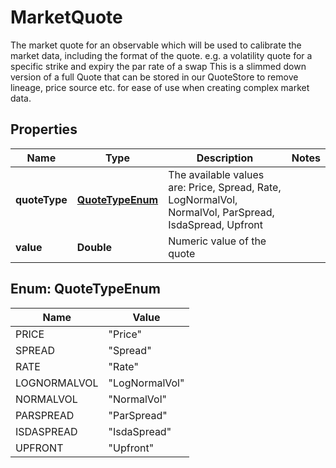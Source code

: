 

# MarketQuote

The market quote for an observable which will be used to calibrate the market data,  including the format of the quote.  e.g. a volatility quote for a specific strike and expiry  the par rate of a swap                This is a slimmed down version of a full Quote that can be stored in our QuoteStore to  remove lineage, price source etc. for ease of use when creating complex market data.

## Properties

Name | Type | Description | Notes
------------ | ------------- | ------------- | -------------
**quoteType** | [**QuoteTypeEnum**](#QuoteTypeEnum) | The available values are: Price, Spread, Rate, LogNormalVol, NormalVol, ParSpread, IsdaSpread, Upfront | 
**value** | **Double** | Numeric value of the quote | 



## Enum: QuoteTypeEnum

Name | Value
---- | -----
PRICE | &quot;Price&quot;
SPREAD | &quot;Spread&quot;
RATE | &quot;Rate&quot;
LOGNORMALVOL | &quot;LogNormalVol&quot;
NORMALVOL | &quot;NormalVol&quot;
PARSPREAD | &quot;ParSpread&quot;
ISDASPREAD | &quot;IsdaSpread&quot;
UPFRONT | &quot;Upfront&quot;




